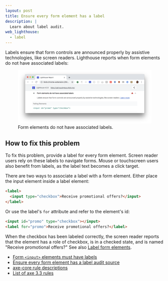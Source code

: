 ```yaml
---
layout: post
title: Ensure every form element has a label
description: |
  Learn about label audit.
web_lighthouse:
  - label
---
```


Labels ensure that form controls are announced properly
by assistive technologies, like screen readers.
Lighthouse reports when form elements do not have associated labels:

<figure class="w-figure">
  <img class="w-screenshot w-screenshot--filled" src="label.png" alt="Lighthouse audit showing form elements do not have associated labels">
  <figcaption class="w-figcaption">
    Form elements do not have associated labels.
  </figcaption>
</figure>


## How to fix this problem

To fix this problem,
provide a label for every form element.
Screen reader users rely on these labels
to navigate forms.
Mouse or touchscreen users also benefit from labels,
as the label text becomes a click target.

There are two ways to associate a label with a form element.
Either place the input element inside a label element:

<!--
***Todo*** I got these example from the accessibility docs;
however, both `<input>` lines of code are throwing errors,
which seem to be due to input end tag.
I'm fairly sure you can't have an input end tag,
but need to confirm with Rob.
-->
```html
<label>
  <input type="checkbox">Receive promotional offers?</input>
</label>
```

Or use the label's `for` attribute and refer to the element's id:

```html
<input id="promo" type="checkbox"></input>
<label for="promo">Receive promotional offers?</label>
```

When the checkbox has been labeled correctly,
the screen reader reports that the element has a role of checkbox,
is in a checked state, and is named "Receive promotional offers?"
See also [Label form elements](/labels-and-text-alternatives#label-form-elements).

<!--
## How this audit impacts overall Lighthouse score

Todo. I have no idea how accessibility scoring is working!

## More information
-->
- [Form `<input>` elements must have labels](https://dequeuniversity.com/rules/axe/3.3/label)
- [Ensure every form element has a label audit source](https://github.com/GoogleChrome/lighthouse/blob/master/lighthouse-core/audits/accessibility/label.js)
- [axe-core rule descriptions](https://github.com/dequelabs/axe-core/blob/develop/doc/rule-descriptions.md)
- [List of axe 3.3 rules](https://dequeuniversity.com/rules/axe/3.3)
